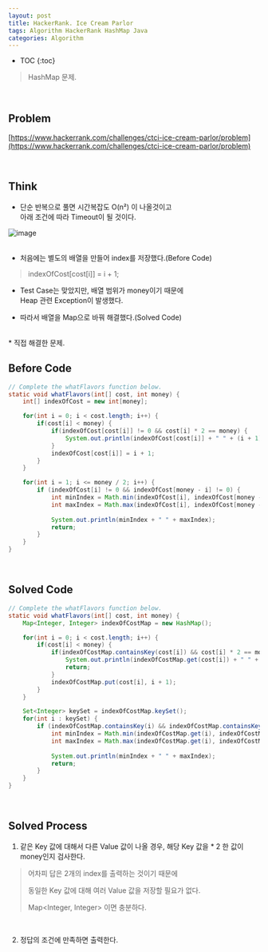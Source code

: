 ```yaml
---
layout: post
title: HackerRank. Ice Cream Parlor
tags: Algorithm HackerRank HashMap Java
categories: Algorithm
---
```


* TOC
{:toc}
> HashMap 문제.

<br>  

## Problem  
[https://www.hackerrank.com/challenges/ctci-ice-cream-parlor/problem](https://www.hackerrank.com/challenges/ctci-ice-cream-parlor/problem)  
  
<br>  

## Think  
* 단순 반복으로 풀면 시간복잡도 O(n²) 이 나올것이고<br> 아래 조건에 따라 Timeout이 될 것이다.  

![image](https://user-images.githubusercontent.com/25604495/82860473-b6bb0300-9f54-11ea-8ed7-c9280530bca3.png)  
<br>
* 처음에는 별도의 배열을 만들어 index를 저장했다.(Before Code)

> indexOfCost[cost[i]] = i + 1;

* Test Case는 맞았지만, 배열 범위가 money이기 때문에 <br>Heap 관련 Exception이 발생했다.

* 따라서 배열을 Map으로 바꿔 해결했다.(Solved Code)  
<br> 
* 직접 해결한 문제.

<br>  

## Before Code

```java
// Complete the whatFlavors function below.
static void whatFlavors(int[] cost, int money) {
    int[] indexOfCost = new int[money];

    for(int i = 0; i < cost.length; i++) {
        if(cost[i] < money) {
            if(indexOfCost[cost[i]] != 0 && cost[i] * 2 == money) {
                System.out.println(indexOfCost[cost[i]] + " " + (i + 1));                      return;
            }
            indexOfCost[cost[i]] = i + 1;
        }
    }

    for(int i = 1; i <= money / 2; i++) {
        if (indexOfCost[i] != 0 && indexOfCost[money - i] != 0) {
            int minIndex = Math.min(indexOfCost[i], indexOfCost[money - i]);
            int maxIndex = Math.max(indexOfCost[i], indexOfCost[money - i]);
            
            System.out.println(minIndex + " " + maxIndex);
            return;
        }
    }
}
```
  
<br>  


## Solved Code  

```java
// Complete the whatFlavors function below.
static void whatFlavors(int[] cost, int money) {
    Map<Integer, Integer> indexOfCostMap = new HashMap();

    for(int i = 0; i < cost.length; i++) {
        if(cost[i] < money) {
            if(indexOfCostMap.containsKey(cost[i]) && cost[i] * 2 == money) {//(1)
                System.out.println(indexOfCostMap.get(cost[i]) + " " + (i + 1));                      
                return;
            }
            indexOfCostMap.put(cost[i], i + 1);
        }
    }

    Set<Integer> keySet = indexOfCostMap.keySet();
    for(int i : keySet) {
        if (indexOfCostMap.containsKey(i) && indexOfCostMap.containsKey(money - i)) {//(2)
            int minIndex = Math.min(indexOfCostMap.get(i), indexOfCostMap.get(money - i));
            int maxIndex = Math.max(indexOfCostMap.get(i), indexOfCostMap.get(money - i));
            
            System.out.println(minIndex + " " + maxIndex);
            return;
        }
    }
}
```  
  
<br>  

## Solved Process  

1) 같은 Key 값에 대해서 다른 Value 값이 나올 경우, 해당 Key 값을 * 2 한 값이 money인지 검사한다.  

> 어차피 답은 2개의 index를 출력하는 것이기 때문에
>
> 동일한 Key 값에 대해 여러 Value 값을 저장할 필요가 없다.
>
> Map<Integer, Integer> 이면 충분하다.

<br>

2) 정답의 조건에 만족하면 출력한다.
